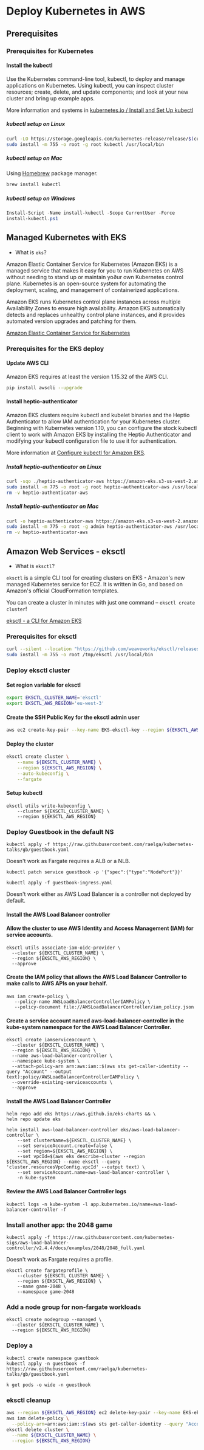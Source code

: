 # Deploy Kubernetes in AWS

## Prerequisites

### Prerequisites for Kubernetes

#### Install the kubectl

Use the Kubernetes command-line tool, kubectl, to deploy and manage applications on Kubernetes. Using kubectl, you can inspect cluster resources; create, delete, and update components; and look at your new cluster and bring up example apps.

More information and systems in [kubernetes.io / Install and Set Up kubectl](https://kubernetes.io/docs/tasks/tools/install-kubectl/)

##### kubectl setup on Linux

```bash
curl -LO https://storage.googleapis.com/kubernetes-release/release/$(curl -s https://storage.googleapis.com/kubernetes-release/release/stable.txt)/bin/linux/amd64/kubectl
sudo install -m 755 -o root -g root kubectl /usr/local/bin
```

##### kubectl setup on Mac

Using [Homebrew](https://brew.sh) package manager.

```bash
brew install kubectl
```

##### kubectl setup on Windows

```powershell
Install-Script -Name install-kubectl -Scope CurrentUser -Force
install-kubectl.ps1
```

## Managed Kubernetes with EKS

- What is `eks`?

Amazon Elastic Container Service for Kubernetes (Amazon EKS) is a managed service that makes it easy for you to run Kubernetes on AWS without needing to stand up or maintain yo∂ur own Kubernetes control plane. Kubernetes is an open-source system for automating the deployment, scaling, and management of containerized applications.

Amazon EKS runs Kubernetes control plane instances across multiple Availability Zones to ensure high availability. Amazon EKS automatically detects and replaces unhealthy control plane instances, and it provides automated version upgrades and patching for them.

[Amazon Elastic Container Service for Kubernetes](https://aws.amazon.com/eks/)

### Prerequisites for the EKS deploy

#### Update AWS CLI

Amazon EKS requires at least the version 1.15.32 of the AWS CLI.

```bash
pip install awscli --upgrade
```

#### Install heptio-authenticator

Amazon EKS clusters require kubectl and kubelet binaries and the Heptio Authenticator to allow IAM authentication for your Kubernetes cluster. Beginning with Kubernetes version 1.10, you can configure the stock kubectl client to work with Amazon EKS by installing the Heptio Authenticator and modifying your kubectl configuration file to use it for authentication.

More information at [Configure kubectl for Amazon EKS](https://docs.aws.amazon.com/eks/latest/userguide/configure-kubectl.html).

##### Install heptio-authenticator on Linux

```bash
curl -sqo ./heptio-authenticator-aws https://amazon-eks.s3-us-west-2.amazonaws.com/1.10.3/2018-06-05/bin/linux/amd64/heptio-authenticator-aws
sudo install -m 775 -o root -g root heptio-authenticator-aws /usr/local/bin/
rm -v heptio-authenticator-aws
```

##### Install heptio-authenticator on Mac

```bash
curl -o heptio-authenticator-aws https://amazon-eks.s3-us-west-2.amazonaws.com/1.10.3/2018-06-05/bin/darwin/amd64/heptio-authenticator-aws
sudo install -m 775 -o root -g admin heptio-authenticator-aws /usr/local/bin/
rm -v heptio-authenticator-aws
```

## Amazon Web Services - eksctl

- What is `eksctl`?

`eksctl` is a simple CLI tool for creating clusters on EKS - Amazon's new managed Kubernetes service for EC2. It is written in Go, and based on Amazon's official CloudFormation templates.

You can create a cluster in minutes with just one command – `eksctl create cluster`!

[eksctl - a CLI for Amazon EKS](https://github.com/weaveworks/eksctl)

### Prerequisites for eksctl

```bash
curl --silent --location "https://github.com/weaveworks/eksctl/releases/latest/download/eksctl_$(uname -s)_amd64.tar.gz" | tar xz -C /tmp
sudo install -m 755 -o root /tmp/eksctl /usr/local/bin
```

### Deploy eksctl cluster

#### Set region variable for eksctl

```bash
export EKSCTL_CLUSTER_NAME='eksctl'
export EKSCTL_AWS_REGION='eu-west-3'
```

#### Create the SSH Public Key for the eksctl admin user

```bash
aws ec2 create-key-pair --key-name EKS-eksctl-key --region ${EKSCTL_AWS_REGION} --query KeyMaterial --output text > ~/.ssh/eksctl_rsa
```

#### Deploy the cluster

```bash
eksctl create cluster \
    --name ${EKSCTL_CLUSTER_NAME} \
    --region ${EKSCTL_AWS_REGION} \
    --auto-kubeconfig \
    --fargate
```

#### Setup kubectl

```
eksctl utils write-kubeconfig \
    --cluster ${EKSCTL_CLUSTER_NAME} \
    --region ${EKSCTL_AWS_REGION}
```

### Deploy Guestbook in the default NS

```
kubectl apply -f https://raw.githubusercontent.com/raelga/kubernetes-talks/gb/guestbook.yaml
```

Doesn't work as Fargate requires a ALB or a NLB.

```
kubectl patch service guestbook -p '{"spec":{"type":"NodePort"}}'
```

```
kubectl apply -f guestbook-ingress.yaml
```

Doesn't work either as AWS Load Balancer is a controller not deployed by default.


#### Install the AWS Load Balancer controller

#### Allow the cluster to use AWS Identity and Access Management (IAM) for service accounts.

```
eksctl utils associate-iam-oidc-provider \
  --cluster ${EKSCTL_CLUSTER_NAME} \
  --region ${EKSCTL_AWS_REGION} \
  --approve
```

#### Create the IAM policy that allows the AWS Load Balancer Controller to make calls to AWS APIs on your behalf.

```
aws iam create-policy \
   --policy-name AWSLoadBalancerControllerIAMPolicy \
   --policy-document file://AWSLoadBalancerController/iam_policy.json
```

#### Create a service account named aws-load-balancer-controller in the kube-system namespace for the AWS Load Balancer Controller.

```
eksctl create iamserviceaccount \
  --cluster ${EKSCTL_CLUSTER_NAME} \
  --region ${EKSCTL_AWS_REGION} \
  --name aws-load-balancer-controller \
  --namespace kube-system \
  --attach-policy-arn arn:aws:iam::$(aws sts get-caller-identity --query "Account" --output text):policy/AWSLoadBalancerControllerIAMPolicy \
  --override-existing-serviceaccounts \
  --approve
```

#### Install the AWS Load Balancer Controller

```
helm repo add eks https://aws.github.io/eks-charts && \
helm repo update eks
```

```
helm install aws-load-balancer-controller eks/aws-load-balancer-controller \
    --set clusterName=${EKSCTL_CLUSTER_NAME} \
    --set serviceAccount.create=false \
    --set region=${EKSCTL_AWS_REGION} \
    --set vpcId=$(aws eks describe-cluster --region ${EKSCTL_AWS_REGION} --name eksctl --query 'cluster.resourcesVpcConfig.vpcId' --output text) \
    --set serviceAccount.name=aws-load-balancer-controller \
    -n kube-system
```

#### Review the AWS Load Balancer Controller logs

```
kubectl logs -n kube-system -l app.kubernetes.io/name=aws-load-balancer-controller -f
```


### Install another app: the 2048 game


```
kubectl apply -f https://raw.githubusercontent.com/kubernetes-sigs/aws-load-balancer-controller/v2.4.4/docs/examples/2048/2048_full.yaml
```

Doesn't work as Fargate requires a profile.

```
eksctl create fargateprofile \
    --cluster ${EKSCTL_CLUSTER_NAME} \
    --region ${EKSCTL_AWS_REGION} \
    --name game-2048 \
    --namespace game-2048
```

### Add a node group for non-fargate workloads

```
eksctl create nodegroup --managed \
  --cluster ${EKSCTL_CLUSTER_NAME} \
  --region ${EKSCTL_AWS_REGION}
```

### Deploy a

```
kubectl create namespace guestbook
kubectl apply -n guestbook -f https://raw.githubusercontent.com/raelga/kubernetes-talks/gb/guestbook.yaml
```

```
k get pods -o wide -n guestbook
```

### eksctl cleanup

```bash
aws --region ${EKSCTL_AWS_REGION} ec2 delete-key-pair --key-name EKS-eksctl-key
aws iam delete-policy \
  --policy-arn=arn:aws:iam::$(aws sts get-caller-identity --query "Account" --output text):policy/AWSLoadBalancerControllerIAMPolicy
eksctl delete cluster \
  --name ${EKSCTL_CLUSTER_NAME} \
  --region ${EKSCTL_AWS_REGION}
```
